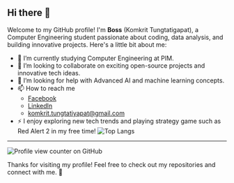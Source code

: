 ## Hi there 👋

Welcome to my GitHub profile! I'm **Boss** (Komkrit Tungtatigapat), a Computer Engineering student passionate about coding, data analysis, and building innovative projects. Here's a little bit about me:

- 🌱 I’m currently studying Computer Engineering at PIM.
- 👯 I’m looking to collaborate on exciting open-source projects and innovative tech ideas.
- 🤔 I’m looking for help with Advanced AI and machine learning concepts.
- 📫 How to reach me
  - [Facebook](https://www.facebook.com/Komkrit.Boss)
  - [LinkedIn](https://www.linkedin.com/in/komkrit-tungtatiyapat)
  - komkrit.tungtatiyapat@gmail.com
- ⚡ I enjoy exploring new tech trends and playing strategy game such as Red Alert 2 in my free time!
![Top Langs](https://github-readme-stats.vercel.app/api/top-langs/?username=myusername&hide=javascript,css,scss,html&theme=tokyonight)
---

![Profile view counter on GitHub](https://komarev.com/ghpvc/?username=bossuperior)

Thanks for visiting my profile! Feel free to check out my repositories and connect with me. 🚀

